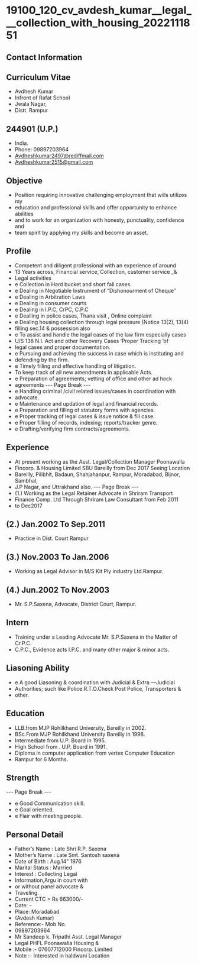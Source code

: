 # 19100_120_cv_avdesh_kumar__legal___collection_with_housing_2022111851

## Contact Information



## Curriculum Vitae

* Avdhesh Kumar
* Infront of Rafat School
* Jwala Nagar,
* Distt. Rampur


## 244901 (U.P.)

* India.
* Phone: 09897203964
* Avdheshkumar2497@rediffmail.com
* Avdheshkumar2515@gmail.com


## Objective

* Position requiring innovative challenging employment that wills utilizes my
* education and professional skills and offer opportunity to enhance abilities
* and to work for an organization with honesty, punctuality, confidence and
* team spirit by applying my skills and become an asset.


## Profile

* Competent and diligent professional with an experience of around
* 13 Years across, Financial service, Collection, customer service _&
* Legal activities
* e Collection in Hard bucket and short fall cases.
* e Dealing in Negotiable Instrument of “Dishonourment of Cheque”
* e Dealing in Arbitration Laws
* e Dealing in consumer courts
* e Dealing in I.P.C, CrPC, C.P.C
* e Dealling in police cases, Thana visit , Online complaint
* e Dealing housing collection through legal pressure (Notice 13(2), 13(4)
* filling sec.14 & possession also
* e To assist and handle the legal cases of the law firm especially cases
* U/S 138 N.I. Act and other Recovery Cases ‘Proper Tracking ‘of
* legal cases and proper documentation.
* e Pursuing and achieving the success in case which is instituting and
* defending by the firm.
* e Timely filling and effective handling of litigation.
* To keep track of all new amendments in applicable Acts.
* e Preparation of agreements; vetting of office and other ad hock
* agreements
--- Page Break ---
* e Handling criminal /civil related issues/cases in coordination with
* advocate.
* e Maintenance and updation of legal and financial records.
* e Preparation and filling of statutory forms with agencies.
* e Proper tracking of legal cases & issue notice & fill case.
* e Proper filling of records, indexing; reports/tracker genre.
* e Drafting/verifying firm contracts/agreements.


## Experience

* At present working as the Asst. Legal/Collection Manager Poonawalla
* Fincorp. & Housing Limited SBU Bareilly from Dec 2017 Seeing Location
* Bareilly, Pilibhit, Badaun, Shahjahanpur, Rampur, Moradabad, Bijnor, Sambhal,
* J.P Nagar, and Uttrakhand also.
--- Page Break ---
* (1.) Working as the Legal Retainer Advocate in Shriram Transport
* Finance Comp. Ltd Through Shriram Law Consultant from Feb 2011
* to Dec2017


## (2.)  Jan.2002 To Sep.2011

* Practice in Dist. Court Rampur


## (3.) Nov.2003 To Jan.2006

* Working as Legal Advisor in M/S Kit Ply industry Ltd.Rampur.


## (4.) Jun.2002 To Nov.2003

* Mr. S.P.Saxena, Advocate, District Court, Rampur.


## Intern

* Training under a Leading Advocate Mr. S.P.Saxena in the Matter of Cr.P.C.
* C.P.C., Evidence acts I.P.C. and many other major & minor acts.


## Liasoning Ability

* e A good Liasoning & coordination with Judicial & Extra —Judicial
* Authorities; such like Police.R.T.O.Check Post Police, Transporters &
* other.


## Education

* LLB.from MJP Rohilkhand University, Bareilly in 2002.
* BSc.From MJP Rohilkhand University Bareilly in 1998.
* Intermediate from U.P. Board in 1995.
* High School from . U.P. Board in 1991.
* Diploma in computer application from vertex Computer Education
* Rampur for 6 Months.


## Strength

--- Page Break ---
* e Good Communication skill.
* e Goal oriented.
* e Flair with meeting people.


## Personal Detail

* Father’s Name : Late Shri R.P. Saxena
* Mother’s Name : Late Smt. Santosh saxena
* Date of Birth :  Aug.14" 1976
* Marital Status : Married
* Interest : Collecting Legal
* Information,Argu in court with
* or without panel advocate &
* Traveling.
* Current CTC > Rs 663000/-
* Date: -
* Place: Moradabad
* (Avdesh Kumar)
* Reference:- Mob No.
* 09897203964
* Mr Sandeep k. Tripathi Asst. Legal Manager
* Legal PHFL Poonawalla Housing &
* Mobile :- 07607712000 Fincorp. Limited
* Note :- Interested in haldwani Location

